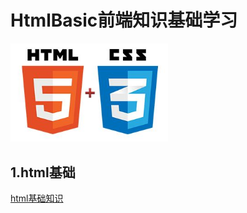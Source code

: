 # HtmlBasic前端知识基础学习
<img src="./html基础/timg.jpeg" width="50%">

## 1.html基础
[html基础知识](./html基础/html基础.md)
